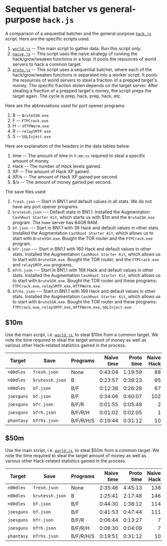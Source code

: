 # Sequential batcher vs general-purpose `hack.js`

A comparison of a sequential batcher and the general-purpose
[`hack.js`](../../doc/guide/script/hack.js) script. Here are the specific
scripts used:

1. [`world.js`](../../src/test/hgw/world.js) -- The main script to gather data.
   Run this script only.
1. [`naive.js`](../../src/test/hgw/naive.js) -- This script uses the naive
   strategy of running the hack/grow/weaken functions in a loop. It pools the
   resources of world servers to hack a common target.
1. [`proto.js`](../../src/test/hgw/proto.js) -- This script uses a sequential
   batcher, where each of the hack/grow/weaken functions is separated into a
   worker script. It pools the resources of world servers to steal a fraction of
   a prepped target's money. The specific fraction stolen depends on the target
   server. After stealing a fraction of a prepped target's money, the script
   preps the target again. The cycle is prep, hack, prep, hack, etc.

Here are the abbreviations used for port opener programs:

1. B -- `BruteSSH.exe`
1. F -- `FTPCrack.exe`
1. H -- `HTTPWorm.exe`
1. R -- `relaySMTP.exe`
1. S -- `SQLInject.exe`

Here are explanation of the headers in the data tables below:

1. time -- The amount of time in `h:mm:ss` required to steal a specific amount
   of money.
1. Hack -- The number of Hack levels gained.
1. XP -- The amount of Hack XP gained.
1. XP/s -- The amount of Hack XP gained per second.
1. $/s -- The amount of money gained per second.

The save files used:

1. `fresh.json` -- Start in BN1.1 and default values in all stats. We do not
   have any port opener programs.
1. `brutessh.json` --- Default stats in BN1.1. Installed the Augmentation
   `CashRoot Starter Kit`, which starts us with $1m and the `BruteSSH.exe`
   program. The `home` server has 64GB RAM.
1. `bf.json` --- Start in BN1.1 with 39 Hack and default values in other stats.
   Installed the Augmentation `CashRoot Starter Kit`, which allows us to start
   with `BruteSSH.exe`. Bought the TOR router and the `FTPCrack.exe` program.
1. `bfr.json` --- Start in BN1.1 with 160 Hack and default values in other
   stats. Installed the Augmentation `CashRoot Starter Kit`, which allows us to
   start with `BruteSSH.exe`. Bought the TOR router, and the `FTPCrack.exe` and
   `relaySMTP.exe` programs.
1. `bfrh.json` --- Start in BN1.1 with 168 Hack and default values in other
   stats. Installed the Augmentation `CashRoot Starter Kit`, which allows us to
   start with `BruteSSH.exe`. Bought the TOR router and these programs:
   `FTPCrack.exe`, `relaySMTP.exe`, `HTTPWorm.exe`.
1. `bfrhs.json` --- Start in BN1.1 with 169 Hack and default values in other
   stats. Installed the Augmentation `CashRoot Starter Kit`, which allows us to
   start with `BruteSSH.exe`. Bought the TOR router and these programs:
   `FTPCrack.exe`, `relaySMTP.exe`, `HTTPWorm.exe`, `SQLInject.exe`.

## $10m

Use the main script, i.e. [`world.js`](../../src/test/hgw/world.js), to steal
$10m from a common target. We note the time required to steal the target amount
of money as well as various other Hack-related statistics gained in the process.

| Target     | Save            | Programs  | Naive time | Proto time | Naive Hack | Proto Hack |     Naive XP |      Proto XP | Naive XP/s | Proto XP/s |     Naive $/s |    Proto $/s |
| ---------- | --------------- | --------- | ---------: | ---------: | ---------: | ---------: | -----------: | ------------: | ---------: | ---------: | ------------: | -----------: |
| `n00dles`  | `fresh.json`    | None      |    0:43:04 |    1:19:59 |         88 |        108 |  7872.975000 |  15451.425000 |   3.046640 |   3.219875 |   3869.744403 |  2083.869496 |
| `n00dles`  | `brutessh.json` | B         |    0:23:57 |    0:39:23 |         95 |        113 |  9904.950000 |  18129.375000 |   6.891172 |   7.672371 |   6957.300957 |  4232.010675 |
| `n00dles`  | `bf.json`       | B/F       |    0:12:36 |    0:26:28 |         67 |         90 | 12812.250000 |  27492.300000 |  16.944462 |  17.311965 |  13225.204065 |  6297.023019 |
| `joesguns` | `bf.json`       | B/F       |    0:34:06 |    0:40:07 |        102 |        121 | 41778.750000 |  76425.000000 |  20.414882 |  31.747423 |   4886.427215 |  4154.062549 |
| `joesguns` | `bfr.json`      | B/F/R     |    0:01:55 |    0:05:49 |          2 |          8 |  5227.500000 |  20533.125000 |  45.324490 |  58.866554 |  86703.949365 | 28669.067223 |
| `joesguns` | `bfrh.json`     | B/F/R/H   |    0:01:02 |    0:02:05 |          1 |          3 |  5883.750000 |  11040.000000 |  94.496820 |  88.090261 | 160606.449955 | 79791.902718 |
| `phantasy` | `bfrhs.json`    | B/F/R/H/S |    0:19:44 |    0:31:12 |         10 |         22 | 38178.000000 | 100098.000000 |  32.254086 |  53.479353 |  16896.686898 | 10685.398883 |

## $50m

Use the main script, i.e. [`world.js`](../../src/test/hgw/world.js), to steal
$50m from a common target. We note the time required to steal the target amount
of money as well as various other Hack-related statistics gained in the process.

| Target     | Save            | Programs  | Naive time | Proto time | Naive Hack | Proto Hack |     Naive XP |      Proto XP | Naive XP/s | Proto XP/s |     Naive $/s |     Proto $/s |
| ---------- | --------------- | --------- | ---------: | ---------: | ---------: | ---------: | -----------: | ------------: | ---------: | ---------: | ------------: | ------------: |
| `n00dles`  | `fresh.json`    | None      |    2:35:46 |    4:45:13 |        138 |        158 | 40339.200000 |  76324.050000 |   4.316230 |   4.460086 |   5349.920655 |   2921.809173 |
| `n00dles`  | `brutessh.json` | B         |    1:25:41 |    2:17:48 |        146 |        163 | 50782.050000 |  88699.050000 |   9.877001 |  10.727524 |   9724.894407 |   6047.146944 |
| `n00dles`  | `bf.json`       | B/F       |    0:44:30 |    1:38:12 |        114 |        138 | 60324.000000 | 132645.150000 |  22.594122 |  22.512590 |  18727.307186 |   8486.020893 |
| `joesguns` | `bf.json`       | B/F       |    0:41:53 |    0:47:44 |        111 |        128 | 55295.625000 |  95325.000000 |  22.003926 |  33.289122 |  19896.625095 |  17460.856252 |
| `joesguns` | `bfr.json`      | B/F/R     |    0:06:44 |    0:13:27 |          7 |         16 | 18515.625000 |  49057.500000 |  45.868222 |  60.766168 | 123863.551911 |  61933.617072 |
| `joesguns` | `bfrh.json`     | B/F/R/H   |    0:06:30 |    0:04:09 |          7 |          6 | 27508.125000 |  21650.625000 |  70.584692 |  86.787183 | 128297.897454 | 200426.507608 |
| `phantasy` | `bfrhs.json`    | B/F/R/H/S |    0:19:51 |    0:31:12 |         10 |         22 | 38583.000000 |  98066.250000 |  32.403193 |  52.374123 |  41991.541224 |  26703.439083 |
